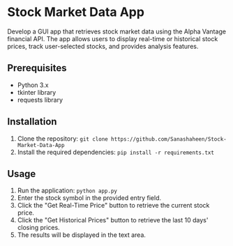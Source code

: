 # Stock Market Data App

Develop a GUI app that retrieves stock market data using the Alpha Vantage financial API. The app allows users to display real-time or historical stock prices, track user-selected stocks, and provides analysis features.

## Prerequisites
- Python 3.x
- tkinter library
- requests library

## Installation
1. Clone the repository: `git clone https://github.com/Sanashaheen/Stock-Market-Data-App`
2. Install the required dependencies: `pip install -r requirements.txt`

## Usage
1. Run the application: `python app.py`
2. Enter the stock symbol in the provided entry field.
3. Click the "Get Real-Time Price" button to retrieve the current stock price.
4. Click the "Get Historical Prices" button to retrieve the last 10 days' closing prices.
5. The results will be displayed in the text area.



